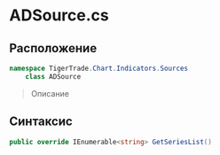 
# ADSource.cs
## Расположение
```csharp
namespace TigerTrade.Chart.Indicators.Sources  
    class ADSource
```

> Описание

## Синтаксис
```csharp
public override IEnumerable<string> GetSeriesList()
```
